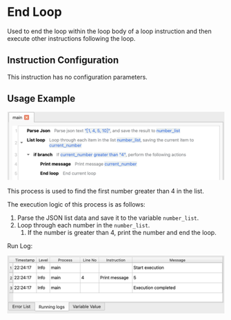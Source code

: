 # End Loop

Used to end the loop within the loop body of a loop instruction and then execute other instructions following the loop.

## Instruction Configuration

This instruction has no configuration parameters.

## Usage Example

![Screenshot of the End Loop Example Process](break_demo_process.png)

This process is used to find the first number greater than 4 in the list.

The execution logic of this process is as follows:

1. Parse the JSON list data and save it to the variable `number_list`.
2. Loop through each number in the `number_list`.
    1. If the number is greater than 4, print the number and end the loop.

Run Log:

![Run Log of the End Loop Example Process](break_demo_log.png)
